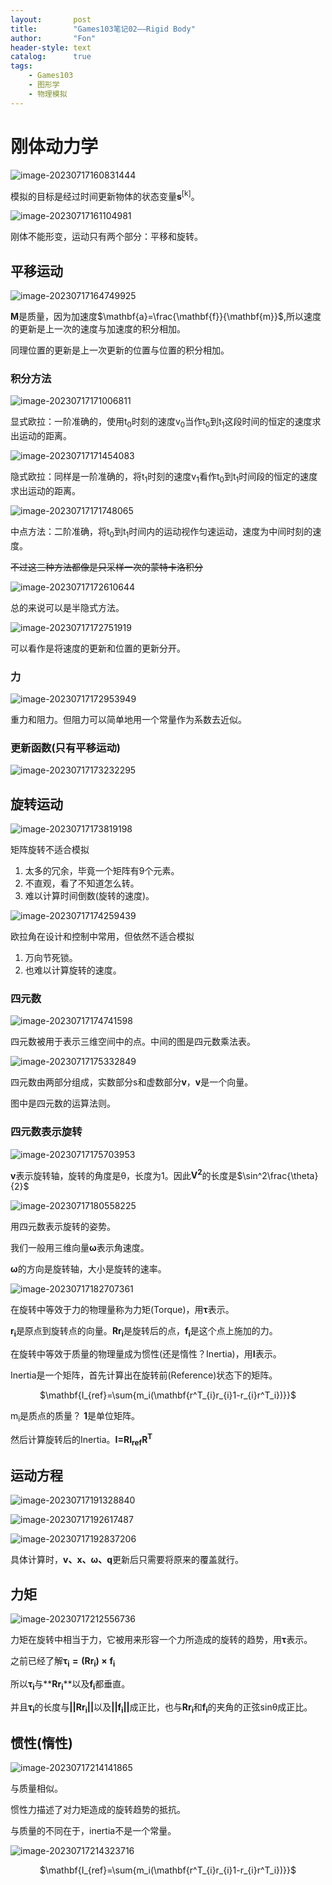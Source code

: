 ```yaml
---
layout:       post
title:        "Games103笔记02——Rigid Body"
author:       "Fon"
header-style: text
catalog:      true
tags:
    - Games103
    - 图形学
    - 物理模拟
---
```




# 刚体动力学

![image-20230717160831444](https://raw.githubusercontent.com/achmli/achmli.github.io/master/img/Games103/02/image-20230717160831444.png)

模拟的目标是经过时间更新物体的状态变量<strong>s</strong><sup>[k]</sup>。

![image-20230717161104981](https://raw.githubusercontent.com/achmli/achmli.github.io/master/img/Games103/02/image-20230717161104981.png)

刚体不能形变，运动只有两个部分：平移和旋转。

## 平移运动

![image-20230717164749925](https://raw.githubusercontent.com/achmli/achmli.github.io/master/img/Games103/02/image-20230717164749925.png)

<strong>M</strong>是质量，因为加速度$\mathbf{a}=\frac{\mathbf{f}}{\mathbf{m}}$,所以速度的更新是上一次的速度与加速度的积分相加。

同理位置的更新是上一次更新的位置与位置的积分相加。

### 积分方法

![image-20230717171006811](https://raw.githubusercontent.com/achmli/achmli.github.io/master/img/Games103/02/image-20230717171006811.png)

显式欧拉：一阶准确的，使用t<sub>0</sub>时刻的速度v<sub>0</sub>当作t<sub>0</sub>到t<sub>1</sub>这段时间的恒定的速度求出运动的距离。

![image-20230717171454083](https://raw.githubusercontent.com/achmli/achmli.github.io/master/img/Games103/02/image-20230717171454083.png)

隐式欧拉：同样是一阶准确的，将t<sub>1</sub>时刻的速度v<sub>1</sub>看作t<sub>0</sub>到t<sub>1</sub>时间段的恒定的速度求出运动的距离。

![image-20230717171748065](https://raw.githubusercontent.com/achmli/achmli.github.io/master/img/Games103/02/image-20230717171748065.png)

中点方法：二阶准确，将t<sub>0</sub>到t<sub>1</sub>时间内的运动视作匀速运动，速度为中间时刻的速度。

~~不过这三种方法都像是只采样一次的蒙特卡洛积分~~

![image-20230717172610644](https://raw.githubusercontent.com/achmli/achmli.github.io/master/img/Games103/02/image-20230717172610644.png)

总的来说可以是半隐式方法。

![image-20230717172751919](https://raw.githubusercontent.com/achmli/achmli.github.io/master/img/Games103/02/image-20230717172751919.png)

可以看作是将速度的更新和位置的更新分开。

### 力

![image-20230717172953949](https://raw.githubusercontent.com/achmli/achmli.github.io/master/img/Games103/02/image-20230717172953949.png)

重力和阻力。但阻力可以简单地用一个常量作为系数去近似。

### 更新函数(只有平移运动)

![image-20230717173232295](https://raw.githubusercontent.com/achmli/achmli.github.io/master/img/Games103/02/image-20230717173232295.png)

## 旋转运动

![image-20230717173819198](https://raw.githubusercontent.com/achmli/achmli.github.io/master/img/Games103/02/image-20230717173819198.png)

矩阵旋转不适合模拟

1. 太多的冗余，毕竟一个矩阵有9个元素。
2. 不直观，看了不知道怎么转。
3. 难以计算时间倒数(旋转的速度)。

![image-20230717174259439](https://raw.githubusercontent.com/achmli/achmli.github.io/master/img/Games103/02/image-20230717174259439.png)

欧拉角在设计和控制中常用，但依然不适合模拟

1. 万向节死锁。
2. 也难以计算旋转的速度。

### 四元数

![image-20230717174741598](https://raw.githubusercontent.com/achmli/achmli.github.io/master/img/Games103/02/image-20230717174741598.png)

四元数被用于表示三维空间中的点。中间的图是四元数乘法表。

![image-20230717175332849](https://raw.githubusercontent.com/achmli/achmli.github.io/master/img/Games103/02/image-20230717175332849.png)

四元数由两部分组成，实数部分s和虚数部分<strong>v</strong>，<strong>v</strong>是一个向量。

图中是四元数的运算法则。

### 四元数表示旋转

![image-20230717175703953](https://raw.githubusercontent.com/achmli/achmli.github.io/master/img/Games103/02/image-20230717175703953.png)

<strong>v</strong>表示旋转轴，旋转的角度是θ，长度为1。因此<strong>V<sup>2</sup></strong>的长度是$\sin^2\frac{\theta}{2}$

![image-20230717180558225](https://raw.githubusercontent.com/achmli/achmli.github.io/master/img/Games103/02/image-20230717180558225.png)

用四元数表示旋转的姿势。

我们一般用三维向量<strong>ω</strong>表示角速度。

<strong>ω</strong>的方向是旋转轴，大小是旋转的速率。

![image-20230717182707361](https://raw.githubusercontent.com/achmli/achmli.github.io/master/img/Games103/02/image-20230717182707361.png)

在旋转中等效于力的物理量称为力矩(Torque)，用<strong>τ</strong>表示。

<strong>r<sub>i</sub></strong>是原点到旋转点的向量。<strong>Rr<sub>i</sub></strong>是旋转后的点，<strong>f<sub>i</sub></strong>是这个点上施加的力。

在旋转中等效于质量的物理量成为惯性(还是惰性？Inertia)，用<strong>I</strong>表示。

Inertia是一个矩阵，首先计算出在旋转前(Reference)状态下的矩阵。

<center>$\mathbf{I_{ref}=\sum{m_i(\mathbf{r^T_{i}r_{i}1-r_{i}r^T_i})}}$</center>

m<sub>i</sub>是质点的质量？ <strong>1</strong>是单位矩阵。

然后计算旋转后的Inertia。<strong>I=RI<sub>ref</sub>R<sup>T</sup></strong>

## 运动方程

![image-20230717191328840](https://raw.githubusercontent.com/achmli/achmli.github.io/master/img/Games103/02/image-20230717191328840.png)

![image-20230717192617487](https://raw.githubusercontent.com/achmli/achmli.github.io/master/img/Games103/02/image-20230717192617487.png)

![image-20230717192837206](https://raw.githubusercontent.com/achmli/achmli.github.io/master/img/Games103/02/image-20230717192837206.png)

具体计算时，<strong>v、x、ω、q</strong>更新后只需要将原来的覆盖就行。

## 力矩

![image-20230717212556736](https://raw.githubusercontent.com/achmli/achmli.github.io/master/img/Games103/02/image-20230717212556736.png)

力矩在旋转中相当于力，它被用来形容一个力所造成的旋转的趋势，用**τ**表示。

之前已经了解$\mathbf{\tau_i=(Rr_i)\times f_i}$

所以<strong>τ<sub>i</sub></strong>与**<strong>Rr<sub>i</sub></strong>**以及<strong>f<sub>i</sub></strong>都垂直。

并且<strong>τ<sub>i</sub></strong>的长度与<strong>||Rr<sub>i</sub>||</strong>以及<strong>||f<sub>i</sub>||</strong>成正比，也与<strong>Rr<sub>i</sub></strong>和<strong>f<sub>i</sub></strong>的夹角的正弦sinθ成正比。

## 惯性(惰性)

![image-20230717214141865](https://raw.githubusercontent.com/achmli/achmli.github.io/master/img/Games103/02/image-20230717214141865.png)

与质量相似。

惯性力描述了对力矩造成的旋转趋势的抵抗。

与质量的不同在于，inertia不是一个常量。

![image-20230717214323716](https://raw.githubusercontent.com/achmli/achmli.github.io/master/img/Games103/02/image-20230717214323716.png)

<center>$\mathbf{I_{ref}=\sum{m_i(\mathbf{r^T_{i}r_{i}1-r_{i}r^T_i})}}$</center>